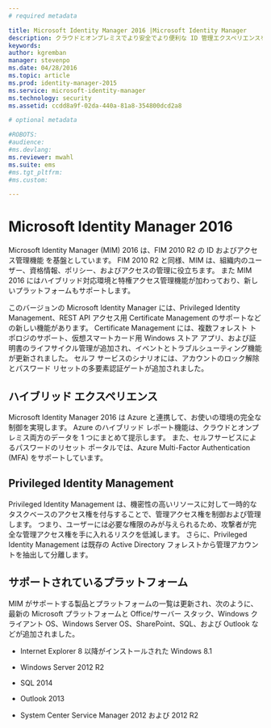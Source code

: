 ```yaml
---
# required metadata

title: Microsoft Identity Manager 2016 |Microsoft Identity Manager
description: クラウドとオンプレミスでより安全でより便利な ID 管理エクスペリエンスを作成する MIM 2016 のしくみを理解します。
keywords:
author: kgremban
manager: stevenpo
ms.date: 04/28/2016
ms.topic: article
ms.prod: identity-manager-2015
ms.service: microsoft-identity-manager
ms.technology: security
ms.assetid: ccdd8a9f-02da-440a-81a8-354800dcd2a8

# optional metadata

#ROBOTS:
#audience:
#ms.devlang:
ms.reviewer: mwahl
ms.suite: ems
#ms.tgt_pltfrm:
#ms.custom:

---
```


# Microsoft Identity Manager 2016
Microsoft Identity Manager (MIM) 2016 は、FIM 2010 R2 の ID およびアクセス管理機能 を基盤としています。 FIM 2010 R2 と同様、MIM は、組織内のユーザー、資格情報、ポリシー、およびアクセスの管理に役立ちます。  また MIM 2016 にはハイブリッド対応環境と特権アクセス管理機能が加わっており、新しいプラットフォームもサポートします。

このバージョンの Microsoft Identity Manager には、Privileged Identity Management、REST API アクセス用 Certificate Management のサポートなどの新しい機能があります。 Certificate Management には、複数フォレスト トポロジのサポート、仮想スマートカード用 Windows ストア アプリ、および証明書のライフサイクル管理が追加され、イベントとトラブルシューティング機能が更新されました。 セルフ サービスのシナリオには、アカウントのロック解除とパスワード リセットの多要素認証ゲートが追加されました。

## ハイブリッド エクスペリエンス
Microsoft Identity Manager 2016 は Azure と連携して、お使いの環境の完全な制御を実現します。 Azure のハイブリッド レポート機能は、クラウドとオンプレミス両方のデータを 1 つにまとめて提示します。 また、セルフサービスによるパスワードのリセット ポータルでは、Azure Multi-Factor Authentication (MFA) をサポートしています。

## Privileged Identity Management
Privileged Identity Management は、機密性の高いリソースに対して一時的なタスクベースのアクセス権を付与することで、管理アクセス権を制御および管理します。 つまり、ユーザーには必要な権限のみが与えられるため、攻撃者が完全な管理アクセス権を手に入れるリスクを低減します。 さらに、Privileged Identity Management は既存の Active Directory フォレストから管理アカウントを抽出して分離します。

## サポートされているプラットフォーム

MIM がサポートする製品とプラットフォームの一覧は更新され、次のように、最新の Microsoft プラットフォームと Office/サーバー スタック、Windows クライアント OS、Windows Server OS、SharePoint、SQL、および Outlook などが追加されました。

-   Internet Explorer 8 以降がインストールされた Windows 8.1

-   Windows Server 2012 R2

-   SQL 2014

-   Outlook 2013

-   System Center Service Manager 2012 および 2012 R2


<!--HONumber=Apr16_HO3-->


